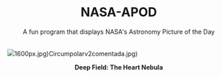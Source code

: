 <div align="center">
  <h1>
    NASA-APOD
  </h1>
</div>
  
<div align="center">
  A fun program that displays NASA's Astronomy Picture of the Day
</div>

<br>

![](https://apod.nasa.gov/apod/image/2312/Heart_TelLiveOstling_2953.jpg)1600px.jpg)Circumpolarv2comentada.jpg)

<p align = "center">
  <b>Deep Field: The Heart Nebula</b>
</p>
